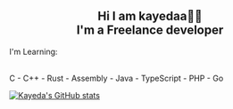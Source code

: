 ## <div align="center">Hi I am kayedaa👋🏻<br/>I'm a Freelance developer
                                          
  
  
<div align="center">
  
        
  </div> 
    I'm Learning:
  
  
  <br/>C - C++ - Rust - Assembly - Java - TypeScript - PHP - Go 
  
  
  </div>

 
 [![Kayeda's GitHub stats](https://github-readme-stats.vercel.app/api?username=kayedaa&show_icons=true&theme=radical)](https://github.com/kayedaa/github-readme-stats) 


  
</div>  




  
  

  
